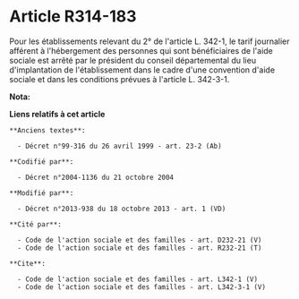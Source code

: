 # Article R314-183

Pour les établissements relevant du 2° de l'article L. 342-1, le tarif journalier afférent à l'hébergement des personnes qui
sont bénéficiaires de l'aide sociale est arrêté par le président du conseil départemental du lieu d'implantation de
l'établissement dans le cadre d'une convention d'aide sociale et dans les conditions prévues à l'article L. 342-3-1.

**Nota:**



**Liens relatifs à cet article**

	**Anciens textes**:

	  - Décret n°99-316 du 26 avril 1999 - art. 23-2 (Ab)

	**Codifié par**:

	  - Décret n°2004-1136 du 21 octobre 2004

	**Modifié par**:

	  - Décret n°2013-938 du 18 octobre 2013 - art. 1 (VD)

	**Cité par**:

	  - Code de l'action sociale et des familles - art. D232-21 (V)
	  - Code de l'action sociale et des familles - art. R232-21 (T)

	**Cite**:

	  - Code de l'action sociale et des familles - art. L342-1 (V)
	  - Code de l'action sociale et des familles - art. L342-3-1 (V)
